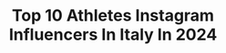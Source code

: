 ---
title: Top 10 Athletes Instagram Influencers In Italy In 2024
description: >-
  Find top athletes Instagram influencers in Italy in 2024. Most popular hashtags: #italy #training #italia #love.
platform: Instagram
hits: 217
text_top: Analyze the most popular Instagram accounts on inBeat.
text_bottom: Our search engine aggregates 217 Instagram influencers like this in Italy for you to connect with.
profiles:
  - username: "lucapescollderungg"
    fullname: >-
      LUCA PESCOLLDERUNGG
    bio: >-
      🇮🇹MOUNTAIN ATHLETE FROM THE DOLOMITES 🏆 Spartan European Champion ‘23 @lasportivagram @alta_badia_official 📩 lucapescollderungg@yahoo.de
    location: "Italy"
    followers: 10463
    engagement: 463
    commentsToLikes: 0.030383
    id: ck134dqodvy2z0i19knw3ucn3
    verified: false
    hashtags: "#passionedolomiti, #mountainrunning, #newsponsor, #wearemountainrunners"
  - username: "gaia_sab99"
    fullname: >-
      Gaia Sabbatini
    bio: >-
      Olympian🦋 🥇🇪🇺U23 🥇x13🇮🇹 @nike Athlete @toyota_italia @technogym @lindahls_it @garminitaly 📩mauriziogalantino@gmail.com TikTok:gaiasabb99
    location: "Italy"
    followers: 383074
    engagement: 423
    commentsToLikes: 0.010299
    id: clr3ixyn2lc880k08l020ryw4
    verified: false
    hashtags: "#happiness, #sudafrica, #reel, #workout"
  - username: "greg_palt"
    fullname: >-
      Gregorio Paltrinieri
    bio: >-
      Olympic Champion @dao_sport athlete 🏊 @dominatethewater ambassador 🔱 Twitter: greg_palt
    location: "Italy"
    followers: 348599
    engagement: 688
    commentsToLikes: 0.006201
    id: ck8swrkqmezwt0j78mzf6doeu
    verified: true
    hashtags: "#paneraisubmersible, #sportwatch, #granarolohighprotein, #gregoriopaltrinieri"
  - username: "e_veganfit"
    fullname: >-
      
    bio: >-
      ⭐️WNBF PROBikini 🥇Bikini World Champion 🌱🌏Vegan 💯Natural Athlete Il nostro programma di allenamento: V-AthletePROGRAM 🔻@v_athlete_official
    location: "Italy"
    followers: 15840
    engagement: 481
    commentsToLikes: 0.041254
    id: ck55nqzd66sog0i11eyq9nnuj
    verified: false
    hashtags: ""
  - username: "francypave"
    fullname: >-
      Francesca Marta Pavesi
    bio: >-
      💼 Digital Marketing | @socialandvisual 🇮🇹 28 | FWQ athlete 📩DM for collabs and projects
    location: "Italy"
    followers: 35755
    engagement: 418
    commentsToLikes: 0.032130
    id: ck5pw16xlklmu0i11q8wtgc6a
    verified: false
    hashtags: "#ocean, #videoviral, #montebianco, #ski"
  - username: "chiarapellacanii"
    fullname: >-
      Chiara Pellacani
    bio: >-
      📍Miami Italian national diver🇮🇹 2020🇯🇵Olympian @canesswimdive 🙌🏻 European medalist 7x🥇 5x🥈 4x🥉 World medalist 🥈🥈🥉🥉🥉 Dao athlete @dao_sport
    location: "Italy"
    followers: 39496
    engagement: 986
    commentsToLikes: 0.019894
    id: ck55lpqsi24fk0i11k68tfz45
    verified: false
    hashtags: "#water, #competition, #italy, #diving"
  - username: "zaynab_dosso"
    fullname: >-
      ZD🤍💚
    bio: >-
      • Olympian ✨💫 • G.S Fiamme Azzurre👮🏾‍♀️ • @puma athlete 🏃🏾‍♀️ Zaynabdosso99@gmail.com
    location: "Italy"
    followers: 35793
    engagement: 1359
    commentsToLikes: 0.025220
    id: ck8tatvz4t1f80j78mon1dbev
    verified: false
    hashtags: "#italia, #asicsrunning, #atletica, #skysport"
  - username: "di__palma"
    fullname: >-
      Joseph Naklé
    bio: >-
      La mia Dolce Vita Instagrammata 🌎 🇱🇧 🇮🇹 Proud Athlete 🏳️‍🌈🏀 Founder & President of : 🏀 @peacox_basket_milano 🧳 Luxury 📍Milano
    location: "Italy"
    followers: 10343
    engagement: 2124
    commentsToLikes: 0.034312
    id: ckf5pwoy77he10j23zcxldaho
    verified: false
    hashtags: "#pride, #muscles, #milano, #cute"
  - username: "samburns66"
    fullname: >-
      Sam Burns
    bio: >-
      Christ Follower | Professional golfer @callawaygolf @travismathew @mastercard @adp @netjets and @rbc athlete.
    location: "Italy"
    followers: 110522
    engagement: 625
    commentsToLikes: 0.031695
    id: ck6tq6euppngv0j7147bxaoil
    verified: true
    hashtags: "#travismathew, #ad, #marcosimonemonday, #approachiseverything"
  - username: "cristianagirelli"
    fullname: >-
      Cristiana Girelli
    bio: >-
      Football Player for @juventus ⚪️⚫️ and @azzurrefigc 💙🇮🇹 Athlete @pumafootball ⚽️ 📩 infocristianagirelli@gmail.com represented by @dequastudio
    location: "Italy"
    followers: 222642
    engagement: 380
    commentsToLikes: 0.013156
    id: ckap2v4cp0g4p0i78udqddi1z
    verified: true
    hashtags: "#euro2022, #holiday, #forzaazzurre, #forzajuve"
---